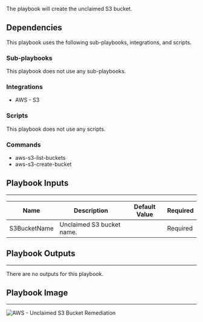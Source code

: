 The playbook will create the unclaimed S3 bucket.

## Dependencies
This playbook uses the following sub-playbooks, integrations, and scripts.

### Sub-playbooks
This playbook does not use any sub-playbooks.

### Integrations
* AWS - S3

### Scripts
This playbook does not use any scripts.

### Commands
* aws-s3-list-buckets
* aws-s3-create-bucket

## Playbook Inputs
---

| **Name** | **Description** | **Default Value** | **Required** |
| --- | --- | --- | --- |
| S3BucketName | Unclaimed S3 bucket name. |  | Required |

## Playbook Outputs
---
There are no outputs for this playbook.

## Playbook Image
---
![AWS - Unclaimed S3 Bucket Remediation](../doc_files/AWS_-_Unclaimed_S3_Bucket_Remediation.png)